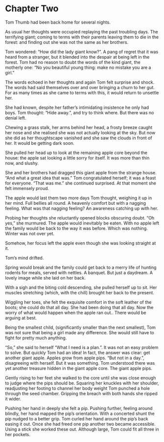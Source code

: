 
# Chapter Two

Tom Thumb had been back home for several nights.

As usual her thoughts were occupied replaying the past troubling days. The terrifying giant; coming to terms with their parents leaving them to die in the forest: and finding out she was not the same as her brothers. 

Tom wondered: “How did the lady giant know?”. A pang of regret that it was heard from a stranger, but it blended into the despair at being left in the forest. Tom had no reason to doubt the words of the kind giant, the motherly one: “No you beautiful young thing: make no mistake you are a girl.” 

The words echoed in her thoughts and again Tom felt surprise and shock. The words had said themselves over and over bringing a churn to her gut. For as many times as she came to terms with this, it would return to unsettle her.

She had known, despite her father’s intimidating insistence he only had boys. Tom thought: “Hide away.”, and try to think where. But there was no denial left.

Chewing a grass stalk, her arms behind her head, a frosty breeze caught her nose and she realised she was not actually looking at the sky. But now she did as her thoughtscape vanished and she saw the clouds in front of her. It would be getting dark soon.

She pulled her head up to look at the remaining apple core beyond the house: the apple sat looking a little sorry for itself. It was more than thin now, and slushy. 

She and her brothers had dragged this giant apple from the strange house. “And what a great idea that was.” Tom congratulated herself; it was a feast for everyone. “That was me.” she continued surprised. At that moment she felt immensely proud.

The apple would last them two more days Tom thought, weighing it up in her mind. Full bellies all round. A heavenly comfort but with a nagging feeling. What was that nagging feeling? An awareness catching up with her. 

Probing her thoughts she reluctantly opened blocks obscuring doubt. “Oh yes,” she murmured. The apple would inevitably be eaten. With no apple left the family would be back to the way it was before. Which was nothing. Winter was not over yet.

Somehow, her focus left the apple even though she was looking straight at it. 

Tom’s mind drifted.

Spring would break and the family could get back to a merry life of hunting rodents for meals, served with nettles. A banquet. But just a daydream. A lovely image while she laid on her back. 

With a sigh and the biting cold descending, she pulled herself up to sit. Her muscles stretching (which, with the chill) brought her back to the present.

Wiggling her toes, she felt the exquisite comfort in the soft leather of the boots; she could do that all day. She had been doing that all day. Now the worry of what would happen when the apple ran out.. There would be arguing at best. 

Being the smallest child, (significantly smaller than the next smallest), Tom was not sure that being a girl made any difference. She would still have to fight for pretty much anything.

“So,” she said to herself “What I need is a plan.”. It was not an easy problem to solve. But quickly Tom had an idea! In fact, the answer was clear: get another giant apple. Apples grow from apple pips. “But not in a day.”, disagreeing with herself. But it was something. Tom understood there was yet another treasure hidden in the giant apple core. The giant apple pips. 

Gently rising to her feet she walked to the core until she was close enough to judge where the pips should be. Squaring her knuckles with her shoulder, readjusting her footing to channel her body weight Tom punched a hole through the seed chamber. Gripping the breach with both hands she ripped it wider.

Pushing her hand in deeply she felt a pip. Pushing further, feeling around blindly, her hand mapped the pip’s orientation. With a concerted shunt the pip nudged to a better grip. Tom curled her hand around the pip’s back easing it out. Once she had freed one pip another two became accessible. Using a stick she worked these out. Although large, Tom could fit all three in her pockets.
